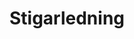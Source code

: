 ---
title: 'Stigarledning'
symbol_image: '/images/symbols/kr/63.svg'
weight: 63
card: true
card_color: 'bg-symbol-red'
---